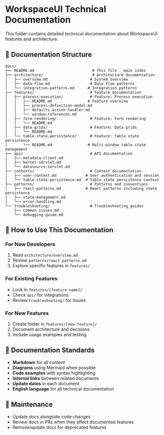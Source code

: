 # WorkspaceUI Technical Documentation

This folder contains detailed technical documentation about WorkspaceUI features and architecture.

## 📁 Documentation Structure

```
docs/
├── README.md                          # This file - main index
├── architecture/                      # Architecture documentation
│   ├── overview.md                   # System overview
│   ├── data-flow.md                  # Data flow patterns
│   └── integration-patterns.md      # Integration patterns
├── features/                         # Feature documentation
│   ├── process-execution/            # Feature: Process execution
│   │   ├── README.md                # Feature overview
│   │   ├── process-definition-modal.md
│   │   ├── defaults-action-handler.md
│   │   └── window-references.md
│   ├── form-rendering/               # Feature: Form rendering
│   │   └── README.md
│   ├── data-grids/                   # Feature: Data grids
│   │   └── README.md
│   └── table-state-persistence/      # Feature: Table state persistence
│       └── README.md                # Multi-window table state management
├── api/                              # API documentation
│   ├── metadata-client.md
│   ├── kernel-servlet.md
│   └── datasource-servlet.md
├── contexts/                         # Context documentation
│   ├── user-context.md             # User authentication and session
│   └── table-state-persistence.md  # Table state persistence context
├── patterns/                         # Patterns and conventions
│   ├── react-patterns.md           # React patterns including state persistence
│   ├── state-management.md
│   └── error-handling.md
└── troubleshooting/                  # Troubleshooting guides
    ├── common-issues.md
    └── debugging-guide.md
```

## 🎯 **How to Use This Documentation**

### For New Developers
1. Read `architecture/overview.md`
2. Review `patterns/react-patterns.md`
3. Explore specific features in `features/`

### For Existing Features
- Look in `features/[feature-name]/`
- Check `api/` for integrations
- Review `troubleshooting/` for issues

### For New Features
1. Create folder in `features/[new-feature]/`
2. Document architecture and decisions
3. Include usage examples and testing

## 📝 **Documentation Standards**

- **Markdown** for all content
- **Diagrams** using Mermaid when possible
- **Code examples** with syntax highlighting
- **Internal links** between related documents
- **Update dates** in each document
- **English language** for all technical documentation

## 🔄 **Maintenance**

- Update docs alongside code changes
- Review docs in PRs when they affect documented features
- Remove/update docs for deprecated features